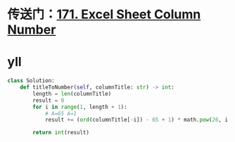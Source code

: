 # 传送门：[171. Excel Sheet Column Number](https://leetcode.cn/problems/excel-sheet-column-number/)
# yll
```Python
class Solution:
    def titleToNumber(self, columnTitle: str) -> int:
        length = len(columnTitle)
        result = 0
        for i in range(1, length + 1):
            # A=65 A=1
            result += (ord(columnTitle[-i]) - 65 + 1) * math.pow(26, i - 1)

        return int(result)
```